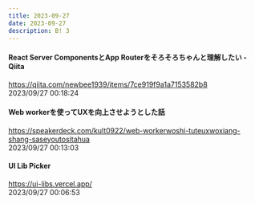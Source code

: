 ```yaml
---
title: 2023-09-27
date: 2023-09-27
description: B! 3
---
```


#### React Server ComponentsとApp Routerをそろそろちゃんと理解したい - Qiita
https://qiita.com/newbee1939/items/7ce919f9a1a7153582b8<br>
2023/09/27 00:18:24<br>


#### Web workerを使ってUXを向上させようとした話
https://speakerdeck.com/kult0922/web-workerwoshi-tuteuxwoxiang-shang-saseyoutositahua<br>
2023/09/27 00:13:03<br>


#### UI Lib Picker
https://ui-libs.vercel.app/<br>
2023/09/27 00:06:53<br>


